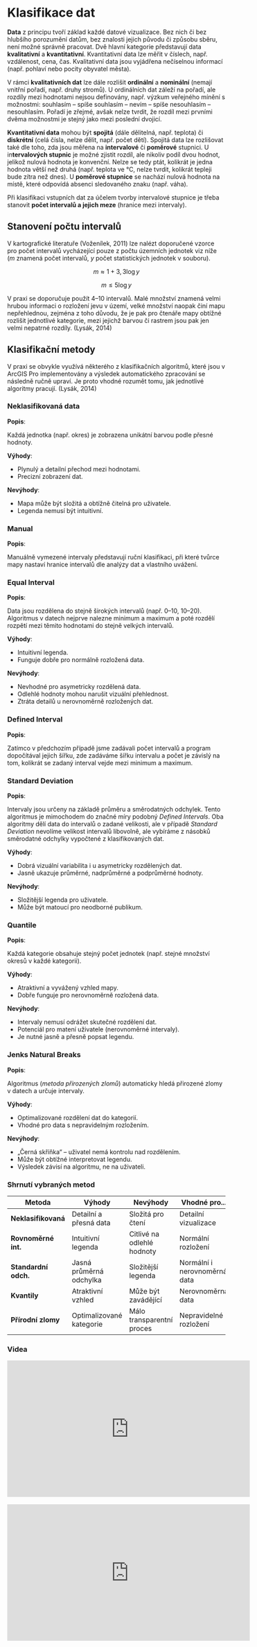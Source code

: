 <script id="MathJax-script" async src="https://cdn.jsdelivr.net/npm/mathjax@3/es5/tex-mml-chtml.js"></script>

# Klasifikace dat
**Data** z principu tvoří základ každé datové vizualizace. Bez nich či bez hlubšího porozumění datům, bez znalosti jejich původu či způsobu sběru, není možné správně pracovat. Dvě hlavní kategorie představují data **kvalitativní** a **kvantitativní**. Kvantitativní data lze měřit v číslech, např. vzdálenost, cena, čas. Kvalitativní data jsou vyjádřena nečíselnou informací (např. pohlaví nebo pocity obyvatel města).

V rámci **kvalitativních dat** lze dále rozlišit **ordinální** a **nominální** (nemají vnitřní pořadí, např. druhy stromů). U ordinálních dat záleží na pořadí, ale rozdíly mezi hodnotami nejsou definovány, např. výzkum veřejného mínění s možnostmi: souhlasím – spíše souhlasím – nevím – spíše nesouhlasím – nesouhlasím. Pořadí je zřejmé, avšak nelze tvrdit, že rozdíl mezi prvními dvěma možnostmi je stejný jako mezi poslední dvojicí.

**Kvantitativní data** mohou být **spojitá** (dále dělitelná, např. teplota) či **diskrétní** (celá čísla, nelze dělit, např. počet dětí). Spojitá data lze rozlišovat také dle toho, zda jsou měřena na **intervalové** či **poměrové** stupnici. U in**tervalových stupnic** je možné zjistit rozdíl, ale nikoliv podíl dvou hodnot, jelikož nulová hodnota je konvenční. Nelze se tedy ptát, kolikrát je jedna hodnota větší než druhá (např. teplota ve °C, nelze tvrdit, kolikrát tepleji bude zítra než dnes). U **poměrové stupnice** se nachází nulová hodnota na místě, které odpovídá absenci sledovaného znaku (např. váha).

Při klasifikaci vstupních dat za účelem tvorby intervalové stupnice je třeba stanovit **počet intervalů a jejich meze** (hranice mezi intervaly).

## Stanovení počtu intervalů
V kartografické literatuře (Voženílek, 2011) lze nalézt doporučené vzorce pro počet intervalů vycházející pouze z počtu územních jednotek viz níže (*m* znamená počet intervalů, *y* počet statistických jednotek v souboru).

$$
m \approx 1 + 3,3 \log y
$$

$$
m \leq 5 \log y
$$


V praxi se doporučuje použít 4–10 intervalů. Malé množství znamená velmi hrubou informaci o rozložení jevu v území, velké množství naopak činí mapu nepřehlednou, zejména z toho důvodu, že je pak pro čtenáře mapy obtížné rozlišit jednotlivé kategorie, mezi jejichž barvou či rastrem jsou pak jen velmi nepatrné rozdíly. (Lysák, 2014)

## Klasifikační metody
V praxi se obvykle využívá některého z klasifikačních algoritmů, které jsou v ArcGIS Pro implementovány a výsledek automatického zpracování se následně ručně upraví. Je proto vhodné rozumět tomu, jak jednotlivé algoritmy pracují. (Lysák, 2014)

### Neklasifikovaná data

**Popis**:

Každá jednotka (např. okres) je zobrazena unikátní barvou podle přesné hodnoty.

**Výhody**:

-   Plynulý a detailní přechod mezi hodnotami.
-   Precizní zobrazení dat.

**Nevýhody**:

-   Mapa může být složitá a obtížně čitelná pro uživatele.
-   Legenda nemusí být intuitivní.

### Manual

**Popis**:

Manuálně vymezené intervaly představují ruční klasifikaci, při které tvůrce mapy nastaví hranice intervalů dle analýzy dat a vlastního uvážení.

### Equal Interval

**Popis**:

Data jsou rozdělena do stejně širokých intervalů (např. 0–10, 10–20). Algoritmus v datech nejprve nalezne minimum a maximum a poté rozdělí rozpětí mezi těmito hodnotami do stejně velkých intervalů.

**Výhody**:

-   Intuitivní legenda.
-   Funguje dobře pro normálně rozložená data.

**Nevýhody**:

-   Nevhodné pro asymetricky rozdělená data.
-   Odlehlé hodnoty mohou narušit vizuální přehlednost.
-   Ztráta detailů u nerovnoměrně rozložených dat.

### Defined Interval

**Popis**:

Zatímco v předchozím případě jsme zadávali počet intervalů a program dopočítával jejich šířku, zde zadáváme šířku intervalu a počet je závislý na tom, kolikrát se zadaný interval vejde mezi minimum a maximum.

### Standard Deviation

**Popis**:

Intervaly jsou určeny na základě průměru a směrodatných odchylek. Tento algoritmus je mimochodem do značné míry podobný *Defined Intervals*. Oba algoritmy dělí data do intervalů o zadané velikosti, ale v případě *Standard Deviation* nevolíme velikost intervalů libovolně, ale vybíráme z násobků směrodatné odchylky vypočtené z klasifikovaných dat.

**Výhody**:

-   Dobrá vizuální variabilita i u asymetricky rozdělených dat.
-   Jasně ukazuje průměrné, nadprůměrné a podprůměrné hodnoty.

**Nevýhody**:

-   Složitější legenda pro uživatele.
-   Může být matoucí pro neodborné publikum.

### Quantile

**Popis**:

Každá kategorie obsahuje stejný počet jednotek (např. stejné množství okresů v každé kategorii).

**Výhody**:

-   Atraktivní a vyvážený vzhled mapy.
-   Dobře funguje pro nerovnoměrně rozložená data.

**Nevýhody**:

-   Intervaly nemusí odrážet skutečné rozdělení dat.
-   Potenciál pro matení uživatele (nerovnoměrné intervaly).
-   Je nutné jasně a přesně popsat legendu.

### Jenks Natural Breaks

**Popis**:

Algoritmus (*metoda přirozených zlomů*) automaticky hledá přirozené zlomy v datech a určuje intervaly.

**Výhody**:

-   Optimalizované rozdělení dat do kategorií.
-   Vhodné pro data s nepravidelným rozložením.

**Nevýhody**:

-   „Černá skříňka“ – uživatel nemá kontrolu nad rozdělením.
-   Může být obtížné interpretovat legendu.
-   Výsledek závisí na algoritmu, ne na uživateli.

### Shrnutí vybraných metod

| **Metoda**         | **Výhody**                         | **Nevýhody**                     | **Vhodné pro...**            |
|--------------------|------------------------------------|----------------------------------|------------------------------|
| **Neklasifikovaná** | Detailní a přesná data            | Složitá pro čtení                | Detailní vizualizace         |
| **Rovnoměrné int.** | Intuitivní legenda                | Citlivé na odlehlé hodnoty       | Normální rozložení           |
| **Standardní odch.**| Jasná průměrná odchylka           | Složitější legenda               | Normální i nerovnoměrná data |
| **Kvantily**        | Atraktivní vzhled                 | Může být zavádějící              | Nerovnoměrná data            |
| **Přírodní zlomy**  | Optimalizované kategorie          | Málo transparentní proces        | Nepravidelné rozložení       |

### Videa

<div style="text-align: center;">
<iframe width="560" height="315" src="https://www.youtube.com/embed/nRqdTBKwYeU?si=sY67dSf2T12y_fXc" title="YouTube video player" frameborder="0" allow="accelerometer; autoplay; clipboard-write; encrypted-media; gyroscope; picture-in-picture; web-share" referrerpolicy="strict-origin-when-cross-origin" allowfullscreen></iframe>
</div>

<br>

<div style="text-align: center;">
<iframe width="560" height="315" src="https://www.youtube.com/embed/R1Tfla2DieQ?si=tpDmtmJjLlymgdaa" title="YouTube video player" frameborder="0" allow="accelerometer; autoplay; clipboard-write; encrypted-media; gyroscope; picture-in-picture; web-share" referrerpolicy="strict-origin-when-cross-origin" allowfullscreen></iframe>
</div>